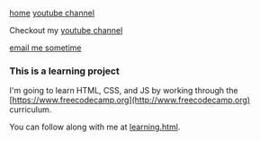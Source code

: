 [home](https://greysonthegamer.github.io/)          [youtube channel](https://www.youtube.com/channel/UC834hsJEf0h6trX93Za5UTA/featured?flow=grid)



Checkout my [youtube channel](https://www.youtube.com/channel/UC834hsJEf0h6trX93Za5UTA/featured?flow=grid)

[email me sometime](mailto:greyson.t.danner@gmail.com?subject=Saw%20you%20on%20Github)

### This is a learning project

I'm going to learn HTML, CSS, and JS by working through the [https://www.freecodecamp.org](http://www.freecodecamp.org) curriculum.


You can follow along with me at [learning.html](https://greysonthegamer.github.io/learning.html).
